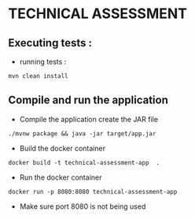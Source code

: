 # TECHNICAL ASSESSMENT

## Executing tests :

* running tests :

`mvn clean install`

## Compile and run the application

- Compile the application create the JAR file
```
./mvnw package && java -jar target/app.jar
```

- Build the docker container
```
docker build -t technical-assessment-app  .
```

- Run the docker container
```
docker run -p 8080:8080 technical-assessment-app
```

- Make sure port 8080 is not being used
